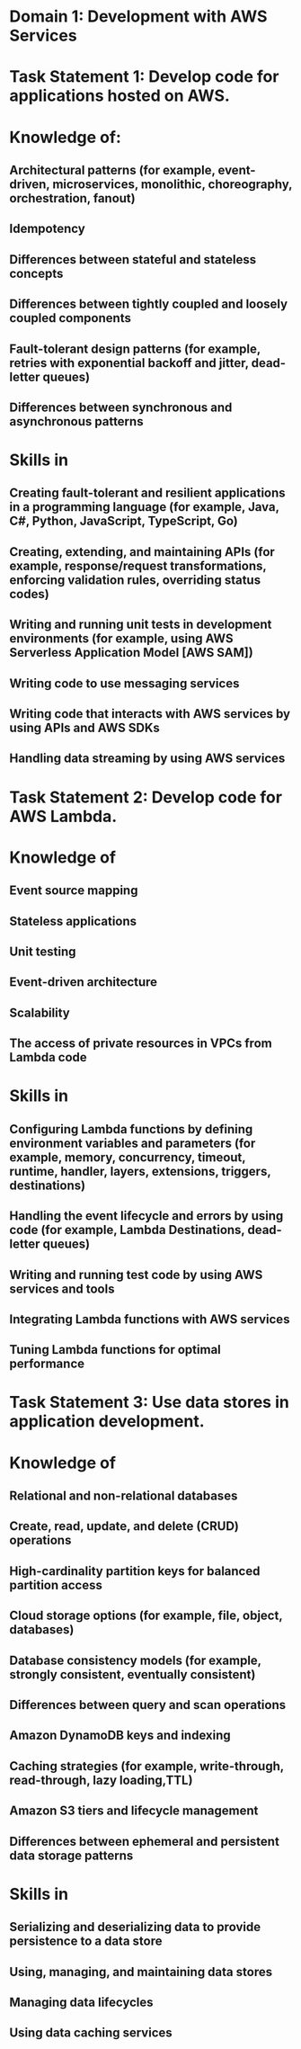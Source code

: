 Domain 1: Development with AWS Services
===

# Task Statement 1: Develop code for applications hosted on AWS.

Knowledge of:
===

## Architectural patterns (for example, event-driven, microservices, monolithic, choreography, orchestration, fanout)

## Idempotency

## Differences between stateful and stateless concepts

## Differences between tightly coupled and loosely coupled components

## Fault-tolerant design patterns (for example, retries with exponential backoff and jitter, dead-letter queues)

## Differences between synchronous and asynchronous patterns

Skills in
===

## Creating fault-tolerant and resilient applications in a programming language (for example, Java, C#, Python, JavaScript, TypeScript, Go)

## Creating, extending, and maintaining APIs (for example, response/request transformations, enforcing validation rules, overriding status codes)

## Writing and running unit tests in development environments (for example, using AWS Serverless Application Model [AWS SAM])

## Writing code to use messaging services

## Writing code that interacts with AWS services by using APIs and AWS SDKs

## Handling data streaming by using AWS services

# Task Statement 2: Develop code for AWS Lambda.

Knowledge of
===

## Event source mapping

## Stateless applications

## Unit testing

## Event-driven architecture

## Scalability

## The access of private resources in VPCs from Lambda code

Skills in
===

## Configuring Lambda functions by defining environment variables and parameters (for example, memory, concurrency, timeout, runtime, handler, layers, extensions, triggers, destinations)

## Handling the event lifecycle and errors by using code (for example, Lambda Destinations, dead-letter queues)

## Writing and running test code by using AWS services and tools

## Integrating Lambda functions with AWS services

## Tuning Lambda functions for optimal performance

# Task Statement 3: Use data stores in application development.

Knowledge of
===

## Relational and non-relational databases

## Create, read, update, and delete (CRUD) operations

## High-cardinality partition keys for balanced partition access

## Cloud storage options (for example, file, object, databases)

## Database consistency models (for example, strongly consistent, eventually consistent)

## Differences between query and scan operations

## Amazon DynamoDB keys and indexing

## Caching strategies (for example, write-through, read-through, lazy loading,TTL)

## Amazon S3 tiers and lifecycle management

## Differences between ephemeral and persistent data storage patterns

Skills in
===

## Serializing and deserializing data to provide persistence to a data store

## Using, managing, and maintaining data stores

## Managing data lifecycles

## Using data caching services

